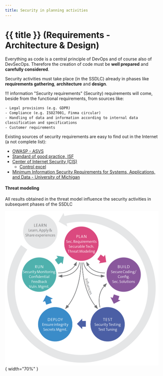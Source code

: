 ```yaml
---
title: Security in planning activities 
---
```


# {{ title }} (Requirements  -  Architecture & Design)

Everything as code is a central principle of DevOps and of course also of DevSecOps. Therefore the creation of code must be **well prepared** and **carefully considered**.

Security activities must take place (in the SSDLC) already in phases like **requirements gathering**, **architecture** and **design**.

!!! information "Security requirements"
    (Security) requirements will come, beside from the functional requirements, from sources like:
    
    - Legal provisions (e.g. GDPR)
    - Compliance (e.g. ISO27001, Finma circular)
    - Handling of data and information according to internal data classification and specifications
    - Customer requirements

Existing sources of security requirements are easy to find out in the Internet (a not complete list):

- [OWASP - ASVS](https://owasp.org/www-project-application-security-verification-standard/)
- [Standard of good practice, ISF](https://www.securityforum.org/services/standard-of-good-practice/)
- [Center of Internet Security (CIS)](https://www.cisecurity.org/)
    - [Control excel](img/CIS_Controls_Version_8.xlsx)
- [Minimum Information Security Requirements for Systems, Applications, and Data - University of Michigan](https://safecomputing.umich.edu/information-security-requirements)

#### Threat modeling

All results obtained in the threat model influence the security activities in subsequent phases of the SSDLC

![](img/threatmodel-sdlc.png){ width="70%" }


